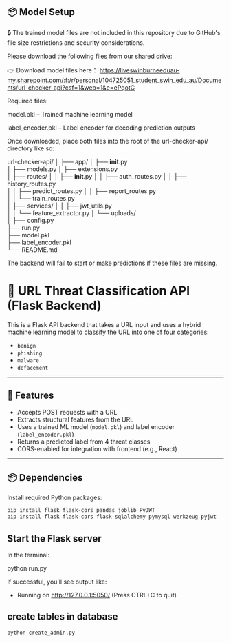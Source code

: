 ## 📦 Model Setup

🔒 The trained model files are not included in this repository due to GitHub's file size restrictions and security considerations.

Please download the following files from our shared drive:

👉 Download model files here：
https://liveswinburneeduau-my.sharepoint.com/:f:/r/personal/104725051_student_swin_edu_au/Documents/url-checker-api?csf=1&web=1&e=ePqotC

Required files:

model.pkl – Trained machine learning model

label_encoder.pkl – Label encoder for decoding prediction outputs

Once downloaded, place both files into the root of the url-checker-api/ directory like so:

url-checker-api/
│
├── app/
│   ├── __init__.py              
│   ├── models.py
│   ├── extensions.py                
│   ├── routes/
│   │   ├── __init__.py
│   │   ├── auth_routes.py
│   │   ├── history_routes.py       
│   │   ├── predict_routes.py
│   │   ├── report_routes.py    
│   │   └── train_routes.py      
│   ├── services/
│   │   ├── jwt_utils.py         
│   │   └── feature_extractor.py
│   └── uploads/                
│
├── config.py                    
├── run.py                       
├── model.pkl                    
├── label_encoder.pkl            
└── README.md


The backend will fail to start or make predictions if these files are missing.

# 🔐 URL Threat Classification API (Flask Backend)

This is a Flask API backend that takes a URL input and uses a hybrid machine learning model to classify the URL into one of four categories:

- `benign`
- `phishing`
- `malware`
- `defacement`

---

## 🚀 Features

- Accepts POST requests with a URL
- Extracts structural features from the URL
- Uses a trained ML model (`model.pkl`) and label encoder (`label_encoder.pkl`)
- Returns a predicted label from 4 threat classes
- CORS-enabled for integration with frontend (e.g., React)

---

## 📦 Dependencies

Install required Python packages:

```bash
pip install flask flask-cors pandas joblib PyJWT
pip install flask flask-cors flask-sqlalchemy pymysql werkzeug pyjwt

```

## Start the Flask server

In the terminal:

python run.py

If successful, you’ll see output like:

- Running on http://127.0.0.1:5050/ (Press CTRL+C to quit)


## create tables in database

```bash
python create_admin.py   
